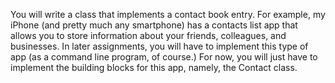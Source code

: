 You will write a class that implements a contact book
entry. For example, my iPhone (and pretty much any smartphone) has a contacts
list app that allows you to store information about your friends, colleagues, and
businesses. In later assignments, you will have to implement this type of app (as a
command line program, of course.) For now, you will just have to implement the
building blocks for this app, namely, the Contact class.
